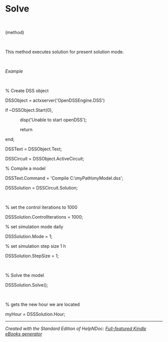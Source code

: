 # Solve

&nbsp;

(method)

&nbsp;

This method executes solution for present solution mode.

&nbsp;

*Example*

&nbsp;

% Create DSS object

DSSObject = actxserver('OpenDSSEngine.DSS')

if ~DSSObject.Start(0),

&nbsp; &nbsp; &nbsp; &nbsp; &nbsp; &nbsp; disp('Unable to start openDSS');

&nbsp; &nbsp; &nbsp; &nbsp; &nbsp; &nbsp; return

end;

DSSText = DSSObject.Text;

DSSCircuit = DSSObject.ActiveCircuit;

% Compile a model &nbsp; &nbsp;

DSSText.Command = 'Compile C:\\myPath\\myModel.dss';

DSSSolution = DSSCircuit.Solution;

&nbsp;

% set the control iterations to 1000

DSSSolution.ControlIterations = 1000;&nbsp;

% set simulation mode daily

DSSSolution.Mode = 1;

% set simulation step size 1 h

DSSSolution.StepSize = 1;

&nbsp;

% Solve the model

DSSSolution.Solve();&nbsp;

&nbsp;

% gets the new hour we are located

myHour = DSSSolution.Hour;
***
_Created with the Standard Edition of HelpNDoc: [Full-featured Kindle eBooks generator](<https://www.helpndoc.com/feature-tour/create-ebooks-for-amazon-kindle>)_
